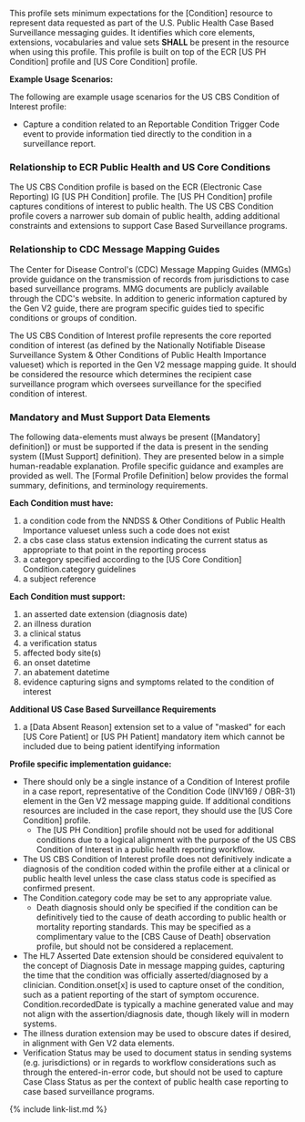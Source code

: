 This profile sets minimum expectations for the [Condition] resource to represent data requested as part of the U.S. Public Health Case Based Surveillance messaging guides. It identifies which core elements, extensions, vocabularies and value sets **SHALL** be present in the resource when using this profile. This profile is built on top of the ECR [US PH Condition] profile and [US Core Condition] profile.

**Example Usage Scenarios:**

The following are example usage scenarios for the US CBS Condition of Interest profile:

-   Capture a condition related to an Reportable Condition Trigger Code event to provide information tied directly to the condition in a surveillance report.

### Relationship to ECR Public Health and US Core Conditions

The US CBS Condition profile is based on the ECR (Electronic Case Reporting) IG [US PH Condition] profile. The [US PH Condition] profile captures conditions of interest to public health. The US CBS Condition profile covers a narrower sub domain of public health, adding additional constraints and extensions to support Case Based Surveillance programs.

### Relationship to CDC Message Mapping Guides

The Center for Disease Control's (CDC) Message Mapping Guides (MMGs) provide guidance on the transmission of records from jurisdictions to case based surveillance programs. MMG documents are publicly available through the CDC's website. In addition to generic information captured by the Gen V2 guide, there are program specific guides tied to specific conditions or groups of condition.

The US CBS Condition of Interest profile represents the core reported condition of interest (as defined by the Nationally Notifiable Disease Surveillance System & Other Conditions of Public Health Importance valueset) which is reported in the Gen V2 message mapping guide. It should be considered the resource which determines the recipient case surveillance program which oversees surveillance for the specified condition of interest.

### Mandatory and Must Support Data Elements

The following data-elements must always be present ([Mandatory] definition]) or must be supported if the data is present in the sending system ([Must Support] definition). They are presented below in a simple human-readable explanation.  Profile specific guidance and examples are provided as well.  The [Formal Profile Definition] below provides the formal summary, definitions, and  terminology requirements.

**Each Condition must have:**

1. a condition code from the NNDSS & Other Conditions of Public Health Importance valueset unless such a code does not exist
1. a cbs case class status extension indicating the current status as appropriate to that point in the reporting process
1. a category specified according to the [US Core Condition] Condition.category guidelines
1. a subject reference

**Each Condition must support:**

1. an asserted date extension (diagnosis date)
1. an illness duration
1. a clinical status
1. a verification status
1. affected body site(s)
1. an onset datetime
1. an abatement datetime
1. evidence capturing signs and symptoms related to the condition of interest

**Additional US Case Based Surveillance Requirements**

1. a [Data Absent Reason] extension set to a value of "masked" for each [US Core Patient] or [US PH Patient] mandatory item which cannot be included due to being patient identifying information

**Profile specific implementation guidance:**

- There should only be a single instance of a Condition of Interest profile in a case report, representative of the Condition Code (INV169 / OBR-31) element in the Gen V2 message mapping guide. If additional conditions resources are included in the case report, they should use the [US Core Condition] profile.
  - The [US PH Condition] profile should not be used for additional conditions due to a logical alignment with the purpose of the US CBS Condition of Interest in a public health reporting workflow.
- The US CBS Condition of Interest profile does not definitively indicate a diagnosis of the condition coded within the profile either at a clinical or public health level unless the case class status code is specified as confirmed present.
- The Condition.category code may be set to any appropriate value.
  - Death diagnosis should only be specified if the condition can be definitively tied to the cause of death according to public health or mortality reporting standards. This may be specified as a complimentary value to the [CBS Cause of Death] observation profile, but should not be considered a replacement.
- The HL7 Asserted Date extension should be considered equivalent to the concept of Diagnosis Date in message mapping guides, capturing the time that the condition was officially asserted/diagnosed by a clinician. Condition.onset[x] is used to capture onset of the condition, such as a patient reporting of the start of symptom occurence. Condition.recordedDate is typically a machine generated value and may not align with the assertion/diagnosis date, though likely will in modern systems.
- The illness duration extension may be used to obscure dates if desired, in alignment with Gen V2 data elements.
- Verification Status may be used to document status in sending systems (e.g. jurisdictions) or in regards to workflow considerations such as through the entered-in-error code, but should not be used to capture Case Class Status as per the context of public health case reporting to case based surveillance programs.

{% include link-list.md %}